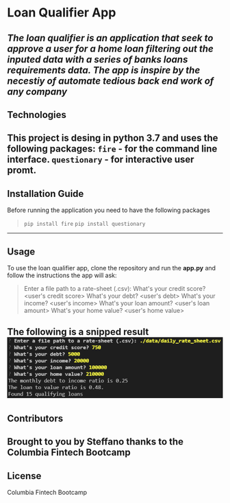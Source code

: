 # Loan Qualifier App
*The loan qualifier is an application that seek to approve a user for a home loan filtering out the inputed data with a series of banks loans requirements data. The app is inspire by the necestiy of automate tedious back end work of any company*
---

## Technologies
This project is desing in python 3.7 and uses the following packages:
`fire` - for the command line interface.
`questionary` - for interactive user promt.
---

## Installation Guide
Before running the application you need to have the following packages
>`pip install fire`
`pip install questionary`
---

## Usage
To use the loan qualifier app, clone the repository and run the **app.py**  and follow the instructions the app will ask:
>Enter a file path to a rate-sheet (.csv): <your path here for the bank loan database>
What's your credit score? <user's credit score>
What's your debt? <user's debt>
What's your income? <user's income>
What's your loan amount? <user's loan amount>
What's your home value? <user's home value>

The following is a snipped result 
![<example of the returning value of the app>](<Challenge02/example.png>)
---

## Contributors
Brought to you by Steffano thanks to the Columbia Fintech Bootcamp
---

## License
Columbia Fintech Bootcamp
